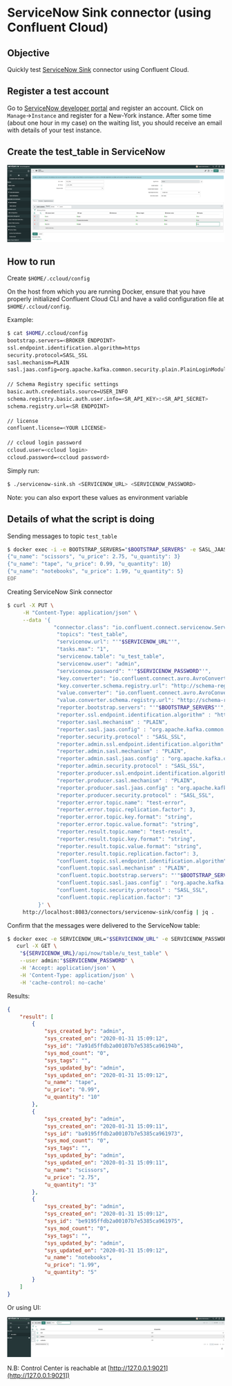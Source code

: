 # ServiceNow Sink connector (using Confluent Cloud)


## Objective

Quickly test [ServiceNow Sink](https://docs.confluent.io/current/connect/kafka-connect-servicenow/sink-connector/index.html#quick-start) connector using Confluent Cloud.

## Register a test account

Go to [ServiceNow developer portal](https://developer.servicenow.com) and register an account.
Click on `Manage`->`Instance` and register for a New-York instance. After some time (about one hour in my case) on the waiting list, you should receive an email with details of your test instance.

## Create the test_table in ServiceNow

![create table](Screenshot1.png)

## How to run

Create `$HOME/.ccloud/config`

On the host from which you are running Docker, ensure that you have properly initialized Confluent Cloud CLI and have a valid configuration file at `$HOME/.ccloud/config`.

Example:

```bash
$ cat $HOME/.ccloud/config
bootstrap.servers=<BROKER ENDPOINT>
ssl.endpoint.identification.algorithm=https
security.protocol=SASL_SSL
sasl.mechanism=PLAIN
sasl.jaas.config=org.apache.kafka.common.security.plain.PlainLoginModule required username="<API KEY>" password="<API SECRET>";

// Schema Registry specific settings
basic.auth.credentials.source=USER_INFO
schema.registry.basic.auth.user.info=<SR_API_KEY>:<SR_API_SECRET>
schema.registry.url=<SR ENDPOINT>

// license
confluent.license=<YOUR LICENSE>

// ccloud login password
ccloud.user=<ccloud login>
ccloud.password=<ccloud password>
```

Simply run:

```bash
$ ./servicenow-sink.sh <SERVICENOW_URL> <SERVICENOW_PASSWORD>
```

Note: you can also export these values as environment variable

## Details of what the script is doing

Sending messages to topic `test_table`

```bash
$ docker exec -i -e BOOTSTRAP_SERVERS="$BOOTSTRAP_SERVERS" -e SASL_JAAS_CONFIG="$SASL_JAAS_CONFIG" -e SCHEMA_REGISTRY_BASIC_AUTH_USER_INFO="$SCHEMA_REGISTRY_BASIC_AUTH_USER_INFO" -e SCHEMA_REGISTRY_URL="$SCHEMA_REGISTRY_URL" connect kafka-avro-console-producer --broker-list $BOOTSTRAP_SERVERS --producer-property ssl.endpoint.identification.algorithm=https --producer-property sasl.mechanism=PLAIN --producer-property security.protocol=SASL_SSL --producer-property sasl.jaas.config="$SASL_JAAS_CONFIG" --property basic.auth.credentials.source=USER_INFO --property schema.registry.basic.auth.user.info="$SCHEMA_REGISTRY_BASIC_AUTH_USER_INFO" --property schema.registry.url=$SCHEMA_REGISTRY_URL --property schema.registry.url=$SCHEMA_REGISTRY_URL --topic test_table --property value.schema='{"type":"record","name":"myrecord","fields":[{"name":"u_name","type":"string"},{"name":"u_price", "type": "float"}, {"name":"u_quantity", "type": "int"}]}' << EOF
{"u_name": "scissors", "u_price": 2.75, "u_quantity": 3}
{"u_name": "tape", "u_price": 0.99, "u_quantity": 10}
{"u_name": "notebooks", "u_price": 1.99, "u_quantity": 5}
EOF
```

Creating ServiceNow Sink connector

```bash
$ curl -X PUT \
     -H "Content-Type: application/json" \
     --data '{
               "connector.class": "io.confluent.connect.servicenow.ServiceNowSinkConnector",
                "topics": "test_table",
                "servicenow.url": "'"$SERVICENOW_URL"'",
                "tasks.max": "1",
                "servicenow.table": "u_test_table",
                "servicenow.user": "admin",
                "servicenow.password": "'"$SERVICENOW_PASSWORD"'",
                "key.converter": "io.confluent.connect.avro.AvroConverter",
                "key.converter.schema.registry.url": "http://schema-registry:8081",
                "value.converter": "io.confluent.connect.avro.AvroConverter",
                "value.converter.schema.registry.url": "http://schema-registry:8081",
                "reporter.bootstrap.servers": "'"$BOOTSTRAP_SERVERS"'",
                "reporter.ssl.endpoint.identification.algorithm" : "https",
                "reporter.sasl.mechanism" : "PLAIN",
                "reporter.sasl.jaas.config" : "org.apache.kafka.common.security.plain.PlainLoginModule required username=\"'$CLOUD_KEY'\" password=\"'$CLOUD_SECRET'\";",
                "reporter.security.protocol" : "SASL_SSL",
                "reporter.admin.ssl.endpoint.identification.algorithm" : "https",
                "reporter.admin.sasl.mechanism" : "PLAIN",
                "reporter.admin.sasl.jaas.config" : "org.apache.kafka.common.security.plain.PlainLoginModule required username=\"'$CLOUD_KEY'\" password=\"'$CLOUD_SECRET'\";",
                "reporter.admin.security.protocol" : "SASL_SSL",
                "reporter.producer.ssl.endpoint.identification.algorithm" : "https",
                "reporter.producer.sasl.mechanism" : "PLAIN",
                "reporter.producer.sasl.jaas.config" : "org.apache.kafka.common.security.plain.PlainLoginModule required username=\"'$CLOUD_KEY'\" password=\"'$CLOUD_SECRET'\";",
                "reporter.producer.security.protocol" : "SASL_SSL",
                "reporter.error.topic.name": "test-error",
                "reporter.error.topic.replication.factor": 3,
                "reporter.error.topic.key.format": "string",
                "reporter.error.topic.value.format": "string",
                "reporter.result.topic.name": "test-result",
                "reporter.result.topic.key.format": "string",
                "reporter.result.topic.value.format": "string",
                "reporter.result.topic.replication.factor": 3,
                "confluent.topic.ssl.endpoint.identification.algorithm" : "https",
                "confluent.topic.sasl.mechanism" : "PLAIN",
                "confluent.topic.bootstrap.servers": "'"$BOOTSTRAP_SERVERS"'",
                "confluent.topic.sasl.jaas.config" : "org.apache.kafka.common.security.plain.PlainLoginModule required username=\"'$CLOUD_KEY'\" password=\"'$CLOUD_SECRET'\";",
                "confluent.topic.security.protocol" : "SASL_SSL",
                "confluent.topic.replication.factor": "3"
          }' \
     http://localhost:8083/connectors/servicenow-sink/config | jq .
```

Confirm that the messages were delivered to the ServiceNow table:

```bash
$ docker exec -e SERVICENOW_URL="$SERVICENOW_URL" -e SERVICENOW_PASSWORD="$SERVICENOW_PASSWORD" connect \
   curl -X GET \
    "${SERVICENOW_URL}/api/now/table/u_test_table" \
    --user admin:"$SERVICENOW_PASSWORD" \
    -H 'Accept: application/json' \
    -H 'Content-Type: application/json' \
    -H 'cache-control: no-cache'
```

Results:

```json
{
    "result": [
        {
            "sys_created_by": "admin",
            "sys_created_on": "2020-01-31 15:09:12",
            "sys_id": "7a91d5ffdb2a00107b7e5385ca96194b",
            "sys_mod_count": "0",
            "sys_tags": "",
            "sys_updated_by": "admin",
            "sys_updated_on": "2020-01-31 15:09:12",
            "u_name": "tape",
            "u_price": "0.99",
            "u_quantity": "10"
        },
        {
            "sys_created_by": "admin",
            "sys_created_on": "2020-01-31 15:09:11",
            "sys_id": "ba9195ffdb2a00107b7e5385ca961973",
            "sys_mod_count": "0",
            "sys_tags": "",
            "sys_updated_by": "admin",
            "sys_updated_on": "2020-01-31 15:09:11",
            "u_name": "scissors",
            "u_price": "2.75",
            "u_quantity": "3"
        },
        {
            "sys_created_by": "admin",
            "sys_created_on": "2020-01-31 15:09:12",
            "sys_id": "be9195ffdb2a00107b7e5385ca961975",
            "sys_mod_count": "0",
            "sys_tags": "",
            "sys_updated_by": "admin",
            "sys_updated_on": "2020-01-31 15:09:12",
            "u_name": "notebooks",
            "u_price": "1.99",
            "u_quantity": "5"
        }
    ]
}
```

Or using UI:

![Results](Screenshot2.png)

N.B: Control Center is reachable at [http://127.0.0.1:9021](http://127.0.0.1:9021])
